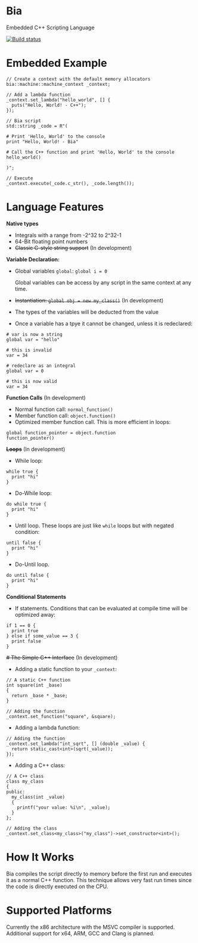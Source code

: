 # Bia
Embedded C++ Scripting Language

[![Build status](https://ci.appveyor.com/api/projects/status/hgg15mmsrffx3dua/branch/master?svg=true)](https://ci.appveyor.com/project/terrakuh/bia/branch/master)

# Embedded Example

```
// Create a context with the default memory allocators
bia::machine::machine_context _context;

// Add a lambda function
_context.set_lambda("hello_world", [] {
  puts("Hello, World! - C++");
});

// Bia script
std::string _code = R"(

# Print 'Hello, World' to the console
print "Hello, World! - Bia"

# Call the C++ function and print 'Hello, World' to the console
hello_world()

)";

// Execute
_context.execute(_code.c_str(), _code.length());
```

# Language Features
**Native types**
- Integrals with a range from -2^32 to 2^32-1
- 64-Bit floating point numbers
- ~~Classic C-style string support~~ (In development)

**Variable Declaration:**
- Global variables `global`: `global i = 0`

  Global variables can be access by any script in the same context at any time.
- ~~Instantiation: `global obj = new my_class()`~~ (In development)
- The types of the variables will be deducted from the value
- Once a variable has a tpye it cannot be changed, unless it is redeclared:

```
# var is now a string
global var = "hello"

# this is invalid
var = 34

# redeclare as an integral
global var = 0

# this is now valid
var = 34
```

**Function Calls** (In development)
- Normal function call: `normal_function()`
- Member function call: `object.function()`
- Optimized member function call. This is more efficient in loops:

```
global function_pointer = object.function
function_pointer()
```

~~**Loops**~~ (In development)
- While loop:

```
while true {
  print "hi"
}
```

- Do-While loop:

```
do while true {
  print "hi"
}
```

- Until loop. These loops are just like `while` loops but with negated condition:

```
until false {
  print "hi"
}
```

- Do-Until loop.

```
do until false {
  print "hi"
}
```

**Conditional Statements**
- If statements. Conditions that can be evaluated at compile time will be optimized away:

```
if 1 == 0 {
  print true
} else if some_value == 3 {
  print false
}
```

~~# The Simple C++ Interface~~ (In development)
- Adding a static function to your `_context`:

```
// A static C++ function
int square(int _base)
{
  return _base * _base;
}

// Adding the function
_context.set_function("square", &square);
```

- Adding a lambda function:

```
// Adding the function
_context.set_lambda("int_sqrt", [] (double _value) {
  return static_cast<int>(sqrt(_value));
});
```

- Adding a C++ class:

```
// A C++ class
class my_class
{
public:
  my_class(int _value)
  {
    printf("your value: %i\n", _value);
  }
};

// Adding the class
_context.set_class<my_class>("my_class")->set_constructor<int>();
```

# How It Works
Bia compiles the script directly to memory before the first run and executes it as a normal C++ function. This technique allows very fast run times since the code is directly executed on the CPU.

# Supported Platforms
Currently the x86 architecture with the MSVC compiler is supported. Additional support for x64, ARM, GCC and Clang is planned.

